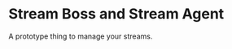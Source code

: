 Stream Boss and Stream Agent
============================


A prototype thing to manage your streams.
